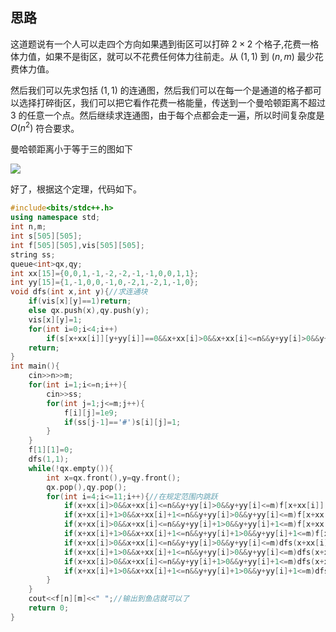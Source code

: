 ## 思路

这道题说有一个人可以走四个方向如果遇到街区可以打碎 $2\times2$ 个格子,花费一格体力值，如果不是街区，就可以不花费任何体力往前走。从 $(1,1)$ 到 $(n,m)$ 最少花费体力值。

然后我们可以先求包括 $(1,1)$ 的连通图，然后我们可以在每一个是通道的格子都可以选择打碎街区，我们可以把它看作花费一格能量，传送到一个曼哈顿距离不超过 3 的任意一个点。然后继续求连通图，由于每个点都会走一遍，所以时间复杂度是 $O(n^2)$ 符合要求。

曼哈顿距离小于等于三的图如下

![](https://cdn.luogu.com.cn/upload/image_hosting/2hfa4tpz.png)

好了，根据这个定理，代码如下。

```cpp
#include<bits/stdc++.h>
using namespace std;
int n,m;
int s[505][505];
int f[505][505],vis[505][505];
string ss;
queue<int>qx,qy;
int xx[15]={0,0,1,-1,-2,-2,-1,-1,0,0,1,1};
int yy[15]={1,-1,0,0,-1,0,-2,1,-2,1,-1,0}; 
void dfs(int x,int y){//求连通块
	if(vis[x][y]==1)return;
	else qx.push(x),qy.push(y);
	vis[x][y]=1;
	for(int i=0;i<4;i++)
		if(s[x+xx[i]][y+yy[i]]==0&&x+xx[i]>0&&x+xx[i]<=n&&y+yy[i]>0&&y+yy[i]<=m)f[x+xx[i]][y+yy[i]]=min(f[x+xx[i]][y+yy[i]],f[x][y]),dfs(x+xx[i],y+yy[i]);
	return;
}
int main(){
	cin>>n>>m;
	for(int i=1;i<=n;i++){
		cin>>ss;
		for(int j=1;j<=m;j++){
			f[i][j]=1e9;
			if(ss[j-1]=='#')s[i][j]=1;
		}
	}
	f[1][1]=0;
	dfs(1,1);
	while(!qx.empty()){
		int x=qx.front(),y=qy.front();
		qx.pop(),qy.pop();
		for(int i=4;i<=11;i++){//在规定范围内跳跃
			if(x+xx[i]>0&&x+xx[i]<=n&&y+yy[i]>0&&y+yy[i]<=m)f[x+xx[i]][y+yy[i]]=min(f[x+xx[i]][y+yy[i]],f[x][y]+1);
			if(x+xx[i]+1>0&&x+xx[i]+1<=n&&y+yy[i]>0&&y+yy[i]<=m)f[x+xx[i]+1][y+yy[i]]=min(f[x+xx[i]+1][y+yy[i]],f[x][y]+1);
			if(x+xx[i]>0&&x+xx[i]<=n&&y+yy[i]+1>0&&y+yy[i]+1<=m)f[x+xx[i]][y+yy[i]+1]=min(f[x+xx[i]][y+yy[i]+1],f[x][y]+1);
			if(x+xx[i]+1>0&&x+xx[i]+1<=n&&y+yy[i]+1>0&&y+yy[i]+1<=m)f[x+xx[i]+1][y+yy[i]+1]=min(f[x+xx[i]+1][y+yy[i]+1],f[x][y]+1);
			if(x+xx[i]>0&&x+xx[i]<=n&&y+yy[i]>0&&y+yy[i]<=m)dfs(x+xx[i],y+yy[i]);
			if(x+xx[i]+1>0&&x+xx[i]+1<=n&&y+yy[i]>0&&y+yy[i]<=m)dfs(x+xx[i]+1,y+yy[i]);
			if(x+xx[i]>0&&x+xx[i]<=n&&y+yy[i]+1>0&&y+yy[i]+1<=m)dfs(x+xx[i],y+yy[i]+1);
			if(x+xx[i]+1>0&&x+xx[i]+1<=n&&y+yy[i]+1>0&&y+yy[i]+1<=m)dfs(x+xx[i]+1,y+yy[i]+1);
		}
	}
	cout<<f[n][m]<<" ";//输出到鱼店就可以了
	return 0;
}